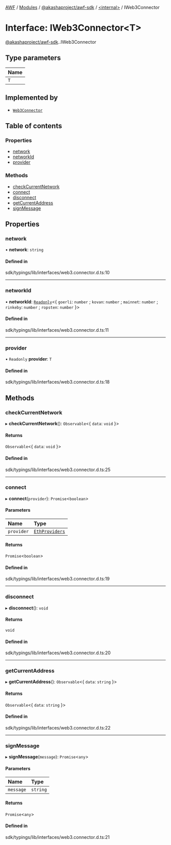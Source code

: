 [AWF](../README.md) / [Modules](../modules.md) / [@akashaproject/awf-sdk](../modules/akashaproject_awf_sdk.md) / [<internal\>](../modules/akashaproject_awf_sdk._internal_.md) / IWeb3Connector

# Interface: IWeb3Connector<T\>

[@akashaproject/awf-sdk](../modules/akashaproject_awf_sdk.md).[<internal>](../modules/akashaproject_awf_sdk._internal_.md).IWeb3Connector

## Type parameters

| Name |
| :------ |
| `T` |

## Implemented by

- [`Web3Connector`](../classes/akashaproject_awf_sdk._internal_.Web3Connector.md)

## Table of contents

### Properties

- [network](akashaproject_awf_sdk._internal_.IWeb3Connector.md#network)
- [networkId](akashaproject_awf_sdk._internal_.IWeb3Connector.md#networkid)
- [provider](akashaproject_awf_sdk._internal_.IWeb3Connector.md#provider)

### Methods

- [checkCurrentNetwork](akashaproject_awf_sdk._internal_.IWeb3Connector.md#checkcurrentnetwork)
- [connect](akashaproject_awf_sdk._internal_.IWeb3Connector.md#connect)
- [disconnect](akashaproject_awf_sdk._internal_.IWeb3Connector.md#disconnect)
- [getCurrentAddress](akashaproject_awf_sdk._internal_.IWeb3Connector.md#getcurrentaddress)
- [signMessage](akashaproject_awf_sdk._internal_.IWeb3Connector.md#signmessage)

## Properties

### network

• **network**: `string`

#### Defined in

sdk/typings/lib/interfaces/web3.connector.d.ts:10

___

### networkId

• **networkId**: [`Readonly`](../modules/akashaproject_awf_sdk._internal_.md#readonly)<{ `goerli`: `number` ; `kovan`: `number` ; `mainnet`: `number` ; `rinkeby`: `number` ; `ropsten`: `number`  }\>

#### Defined in

sdk/typings/lib/interfaces/web3.connector.d.ts:11

___

### provider

• `Readonly` **provider**: `T`

#### Defined in

sdk/typings/lib/interfaces/web3.connector.d.ts:18

## Methods

### checkCurrentNetwork

▸ **checkCurrentNetwork**(): `Observable`<{ `data`: `void`  }\>

#### Returns

`Observable`<{ `data`: `void`  }\>

#### Defined in

sdk/typings/lib/interfaces/web3.connector.d.ts:25

___

### connect

▸ **connect**(`provider`): `Promise`<`boolean`\>

#### Parameters

| Name | Type |
| :------ | :------ |
| `provider` | [`EthProviders`](../enums/akashaproject_awf_sdk._internal_.EthProviders.md) |

#### Returns

`Promise`<`boolean`\>

#### Defined in

sdk/typings/lib/interfaces/web3.connector.d.ts:19

___

### disconnect

▸ **disconnect**(): `void`

#### Returns

`void`

#### Defined in

sdk/typings/lib/interfaces/web3.connector.d.ts:20

___

### getCurrentAddress

▸ **getCurrentAddress**(): `Observable`<{ `data`: `string`  }\>

#### Returns

`Observable`<{ `data`: `string`  }\>

#### Defined in

sdk/typings/lib/interfaces/web3.connector.d.ts:22

___

### signMessage

▸ **signMessage**(`message`): `Promise`<`any`\>

#### Parameters

| Name | Type |
| :------ | :------ |
| `message` | `string` |

#### Returns

`Promise`<`any`\>

#### Defined in

sdk/typings/lib/interfaces/web3.connector.d.ts:21
